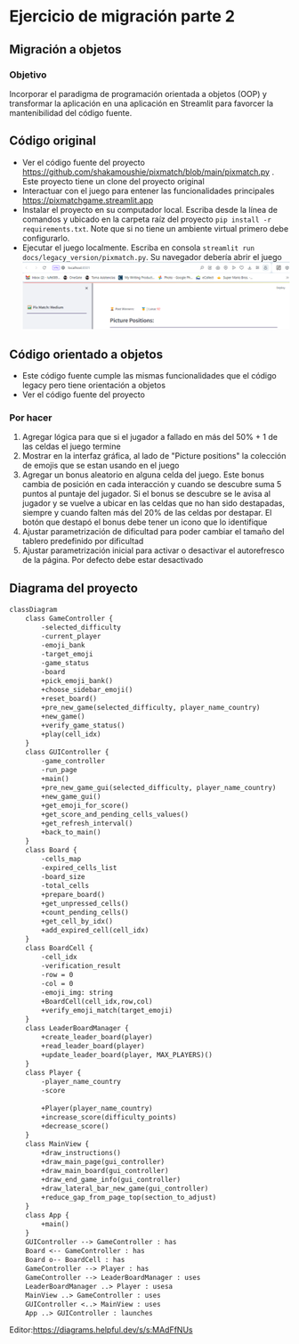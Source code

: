 # Ejercicio de migración parte 2

## Migración a objetos

### Objetivo

Incorporar el paradigma de programación orientada a objetos (OOP) y transformar la aplicación en una aplicación en
Streamlit
para favorcer la mantenibilidad del código fuente.

## Código original

* Ver el código fuente del proyecto https://github.com/shakamoushie/pixmatch/blob/main/pixmatch.py . Este proyecto tiene
  un clone del proyecto original
* Interactuar con el juego para entener las funcionalidades principales https://pixmatchgame.streamlit.app
* Instalar el proyecto en su computador local. Escriba desde la línea de comandos y ubicado en la carpeta raíz del
  proyecto `pip install -r requirements.txt`. Note que si no tiene un ambiente virtual primero debe configurarlo.
* Ejecutar el juego localmente. Escriba en consola `streamlit run docs/legacy_version/pixmatch.py`. Su navegador debería abrir el juego
  ![img.png](docs/img/ejecucion.png)

## Código orientado a objetos
* Este código fuente cumple las mismas funcionalidades que el código legacy pero tiene orientación a objetos
* Ver el código fuente del proyecto

### Por hacer
1. Agregar lógica para que si el jugador a fallado en más del 50% + 1 de las celdas el juego termine
2. Mostrar en la interfaz gráfica, al lado de "Picture positions" la colección de emojis que se estan usando en el juego
3. Agregar un bonus aleatorio en alguna celda del juego. Este bonus cambia de posición en cada interacción y cuando se descubre suma 5 puntos al puntaje del jugador. Si el bonus se descubre se le avisa al jugador y se vuelve a ubicar en las celdas que no han sido destapadas, siempre y cuando falten más del 20% de las celdas por destapar. El botón que destapó el bonus debe tener un icono que lo identifique
4. Ajustar parametrización de dificultad para poder cambiar el tamaño del tablero predefinido por dificultad
5. Ajustar parametrización inicial para activar o desactivar el autorefresco de la página. Por defecto debe estar desactivado



## Diagrama del proyecto
```mermaid
classDiagram
    class GameController {
        -selected_difficulty
        -current_player
        -emoji_bank
        -target_emoji
        -game_status
        -board
        +pick_emoji_bank()
        +choose_sidebar_emoji()
        +reset_board()
        +pre_new_game(selected_difficulty, player_name_country)
        +new_game()
        +verify_game_status()
        +play(cell_idx)
    }
    class GUIController {
        -game_controller
        -run_page
        +main()
        +pre_new_game_gui(selected_difficulty, player_name_country)
        +new_game_gui()
        +get_emoji_for_score()
        +get_score_and_pending_cells_values()
        +get_refresh_interval()
        +back_to_main()
    }
    class Board {
        -cells_map
        -expired_cells_list
        -board_size
        -total_cells 
        +prepare_board()
        +get_unpressed_cells()
        +count_pending_cells()
        +get_cell_by_idx()
        +add_expired_cell(cell_idx)
    }
    class BoardCell {
        -cell_idx
        -verification_result
        -row = 0
        -col = 0
        -emoji_img: string
        +BoardCell(cell_idx,row,col)
        +verify_emoji_match(target_emoji)
    }
    class LeaderBoardManager {
        +create_leader_board(player)
        +read_leader_board(player)
        +update_leader_board(player, MAX_PLAYERS)()
    }
    class Player {
        -player_name_country
        -score
        
        +Player(player_name_country)
        +increase_score(difficulty_points)
        +decrease_score()
    }
    class MainView {
        +draw_instructions()
        +draw_main_page(gui_controller)
        +draw_main_board(gui_controller)
        +draw_end_game_info(gui_controller)
        +draw_lateral_bar_new_game(gui_controller)
        +reduce_gap_from_page_top(section_to_adjust)
    }
    class App {
        +main()
    }
    GUIController --> GameController : has
    Board <-- GameController : has
    Board o-- BoardCell : has
    GameController --> Player : has
    GameController --> LeaderBoardManager : uses
    LeaderBoardManager ..> Player : usesa
    MainView ..> GameController : uses
    GUIController <..> MainView : uses
    App ..> GUIController : launches
```
Editor:https://diagrams.helpful.dev/s/s:MAdFfNUs